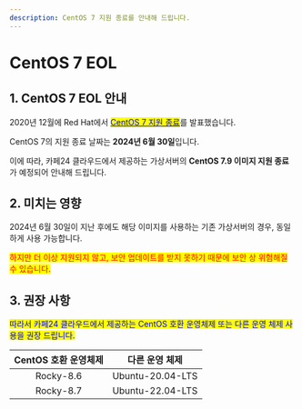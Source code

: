 ```yaml
---
description: CentOS 7 지원 종료를 안내해 드립니다.
---
```


# CentOS 7 EOL

## 1. CentOS 7 EOL 안내

2020년 12월에 Red Hat에서 [<mark style="color:blue;">CentOS 7 지원 종료</mark>](https://endoflife.software/operating-systems/linux/centos)를 발표했습니다.

CentOS 7의 지원 종료 날짜는 **2024년 6월 30일**입니다.

이에 따라, 카페24 클라우드에서 제공하는 가상서버의 **CentOS 7.9 이미지 지원 종료**가 예정되어 안내해 드립니다.







## 2. 미치는 영향

2024년 6월 30일이 지난 후에도 해당 이미지를 사용하는 기존 가상서버의 경우, 동일하게 사용 가능합니다.

<mark style="color:red;">하지만 더 이상 지원되지 않고, 보안 업데이트를 받지 못하기 때문에 보안 상 위험해질 수 있습니다.</mark>







## 3. 권장 사항

<mark style="color:blue;">따라서 카페24 클라우드에서 제공하는 CentOS 호환 운영체제 또는 다른 운영 체제 사용을 권장 드립니다.</mark>

| CentOS 호환 운영체제 |     다른 운영 체제     |
| :------------: | :--------------: |
|    Rocky-8.6   | Ubuntu-20.04-LTS |
|    Rocky-8.7   | Ubuntu-22.04-LTS |

